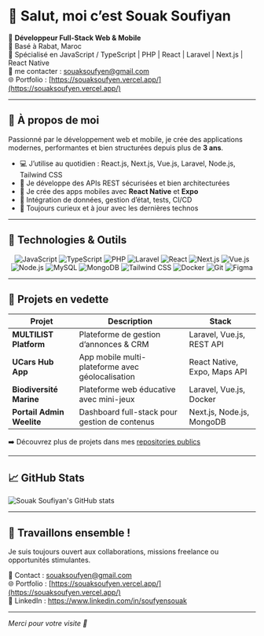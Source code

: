 # 👋 Salut, moi c’est Souak Soufiyan

🎯 **Développeur Full-Stack Web & Mobile**  
📍 Basé à Rabat, Maroc  
💼 Spécialisé en JavaScript / TypeScript | PHP | React | Laravel | Next.js | React Native  
📧 me contacter : [souaksoufyen@gmail.com](mailto:souaksoufyen@gmail.com)  
🌐 Portfolio : [https://souaksoufyen.vercel.app/](https://souaksoufyen.vercel.app/) 

---

## 🧠 À propos de moi

Passionné par le développement web et mobile, je crée des applications modernes, performantes et bien structurées depuis plus de **3 ans**.

- 💻 J’utilise au quotidien : React.js, Next.js, Vue.js, Laravel, Node.js, Tailwind CSS
- 🔐 Je développe des APIs REST sécurisées et bien architecturées
- 📱 Je crée des apps mobiles avec **React Native** et **Expo**
- 🔁 Intégration de données, gestion d’état, tests, CI/CD
- 🚀 Toujours curieux et à jour avec les dernières technos

---

## 🚀 Technologies & Outils

<div align="center">
  
![JavaScript](https://img.shields.io/badge/-JavaScript-black?style=flat-square&logo=javascript)
![TypeScript](https://img.shields.io/badge/-TypeScript-3178C6?style=flat-square&logo=typescript&logoColor=white)
![PHP](https://img.shields.io/badge/-PHP-777BB4?style=flat-square&logo=php&logoColor=white)
![Laravel](https://img.shields.io/badge/-Laravel-E74430?style=flat-square&logo=laravel&logoColor=white)
![React](https://img.shields.io/badge/-React-61DAFB?style=flat-square&logo=react&logoColor=black)
![Next.js](https://img.shields.io/badge/-Next.js-000?style=flat-square&logo=nextdotjs)
![Vue.js](https://img.shields.io/badge/-Vue.js-42b883?style=flat-square&logo=vue.js&logoColor=white)
![Node.js](https://img.shields.io/badge/-Node.js-339933?style=flat-square&logo=node.js&logoColor=white)
![MySQL](https://img.shields.io/badge/-MySQL-4479A1?style=flat-square&logo=mysql&logoColor=white)
![MongoDB](https://img.shields.io/badge/-MongoDB-47A248?style=flat-square&logo=mongodb&logoColor=white)
![Tailwind CSS](https://img.shields.io/badge/-Tailwind_CSS-38B2AC?style=flat-square&logo=tailwind-css&logoColor=white)
![Docker](https://img.shields.io/badge/-Docker-2496ED?style=flat-square&logo=docker&logoColor=white)
![Git](https://img.shields.io/badge/-Git-F05032?style=flat-square&logo=git&logoColor=white)
![Figma](https://img.shields.io/badge/-Figma-F24E1E?style=flat-square&logo=figma&logoColor=white)

</div>

---

## 📂 Projets en vedette

| Projet | Description | Stack |
|--------|-------------|-------|
| **MULTILIST Platform** | Plateforme de gestion d’annonces & CRM | Laravel, Vue.js, REST API |
| **UCars Hub App** | App mobile multi-plateforme avec géolocalisation | React Native, Expo, Maps API |
| **Biodiversité Marine** | Plateforme web éducative avec mini-jeux | Laravel, Vue.js, Docker |
| **Portail Admin Weelite** | Dashboard full-stack pour gestion de contenus | Next.js, Node.js, MongoDB |

➡️ Découvrez plus de projets dans mes [repositories publics](https://github.com/souaksoufiyan?tab=repositories)

---

## 📈 GitHub Stats

![Souak Soufiyan's GitHub stats](https://github-readme-stats.vercel.app/api?username=soufyen004&show_icons=true&theme=tokyonight)

---

## 🤝 Travaillons ensemble !

Je suis toujours ouvert aux collaborations, missions freelance ou opportunités stimulantes.

📩 Contact : [souaksoufyen@gmail.com](mailto:souaksoufyen@gmail.com)  
🌐 Portfolio : [https://souaksoufyen.vercel.app/](https://souaksoufyen.vercel.app/)  
📎 LinkedIn : https://www.linkedin.com/in/soufyensouak

---

*Merci pour votre visite 🙌*
